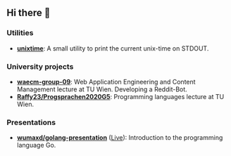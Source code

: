## Hi there 👋

<!--### Private Projects-->

### Utilities

- **[unixtime](https://github.com/schoenenberg/unixtime)**: A small utility to print the current unix-time on STDOUT.

### University projects

- **[waecm-group-09](https://github.com/schoenenberg/waecm-group-09)**: Web Application Engineering and Content Management lecture at TU Wien. Developing a Reddit-Bot.
- **[Raffy23/Progsprachen2020G5](https://github.com/Raffy23/Progsprachen2020G5)**: Programming languages lecture at TU Wien.

### Presentations

- **[wumaxd/golang-presentation](https://github.com/wumaxd/golang-presentation)** ([Live](https://wumaxd.github.io/golang-presentation/)): Introduction to the programming language Go.

<!--
**schoenenberg/schoenenberg** is a ✨ _special_ ✨ repository because its `README.md` (this file) appears on your GitHub profile.

Here are some ideas to get you started:

- 🔭 I’m currently working on ...
- 🌱 I’m currently learning ...
- 👯 I’m looking to collaborate on ...
- 🤔 I’m looking for help with ...
- 💬 Ask me about ...
- 📫 How to reach me: ...
- 😄 Pronouns: ...
- ⚡ Fun fact: ...
-->
